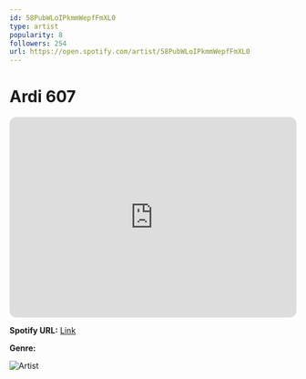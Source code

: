 ```yaml
---
id: 58PubWLoIPkmmWepfFmXL0
type: artist
popularity: 8
followers: 254
url: https://open.spotify.com/artist/58PubWLoIPkmmWepfFmXL0
---
```

# Ardi 607

<iframe style="border-radius:12px" src="https://open.spotify.com/embed/artist/58PubWLoIPkmmWepfFmXL0" width="100%" height="352" frameBorder="0" allowfullscreen="" allow="autoplay; clipboard-write; encrypted-media; fullscreen; picture-in-picture" loading="lazy"></iframe>

**Spotify URL:** [Link](https://open.spotify.com/artist/58PubWLoIPkmmWepfFmXL0)

**Genre:** 

![Artist](https://i.scdn.co/image/ab6761610000e5eb48bbead58842fdbe88d5e91b)
